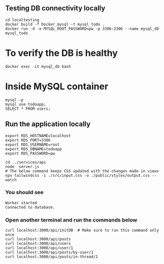 ## Testing DB connectivity locally

```
cd localtesting
docker build -f Docker_mysql -t mysql_todo .
docker run -d -e MYSQL_ROOT_PASSWORD=pw -p 3306:3306 --name mysql_db mysql_todo
```

# To verify the DB is healthy

```
docker exec -it mysql_db bash 
```

# Inside MySQL container

```
mysql -p
mysql use todoapp;
SELECT * FROM users;
```

## Run the application locally

```
export RDS_HOSTNAME=localhost
export RDS_PORT=3306
export RDS_USERNAME=root
export RDS_DBNAME=todoapp
export RDS_PASSWORD=pw

cd ../services/api
node  server.js  
# The below command keeps CSS updated with the changes made in views
npx tailwindcss -i ./src/input.css -o ./public/styles/output.css --watch
```

### You should see

```
Worker started
Connected to database.
```

### Open another terminal and run the commands below

```
curl localhost:3000/api/initDB  # Make sure to run this command only once
curl localhost:3000/api/posts
curl localhost:3000/api/users
curl localhost:3000/api/user/1
curl localhost:3000/api/posts/by-user/1
curl localhost:3000/api/posts/in-thread/2
```
